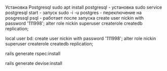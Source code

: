 
Установка Postgresql
sudo apt install postgresql - установка
sudo service postgresql start - запуск
sudo -i -u postgres - переключение на posgressql
psql - работает после запуска
create user nickin with password '111998'; alter role nickin superuser createrole createdb replication;

local user bd:
create user nickin with password '111998'; alter role nickin superuser createrole createdb replication;

rails generate rspec:install

rails generate devise:install